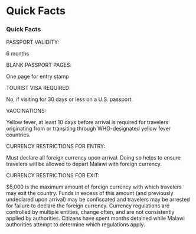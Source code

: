 # Quick Facts

### Quick Facts

PASSPORT VALIDITY:

6 months

BLANK PASSPORT PAGES:

One page for entry stamp

TOURIST VISA REQUIRED:

No, if visiting for 30 days or less on a U.S. passport.

VACCINATIONS:

Yellow fever, at least 10 days before arrival is required for travelers originating from or transiting through WHO-designated yellow fever countries.

CURRENCY RESTRICTIONS FOR ENTRY:

Must declare all foreign currency upon arrival. Doing so helps to ensure travelers will be allowed to depart Malawi with foreign currency.

CURRENCY RESTRICTIONS FOR EXIT:

$5,000 is the maximum amount of foreign currency with which travelers may exit the country. Funds in excess of this amount (and previously undeclared upon arrival) may be confiscated and travelers may be arrested for failure to declare the foreign currency. Currency regulations are controlled by multiple entities, change often, and are not consistently applied by authorities. Citizens have spent months detained while Malawi authorities attempt to determine which regulations apply.